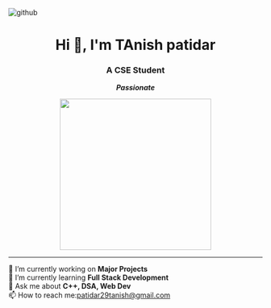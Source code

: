 ![github](https://github.com/user-attachments/assets/49eae0d9-42f5-4770-a433-d9859ae0491f)<h1 align="center">Hi 👋, I'm TAnish patidar</h1>
<h3 align="center">A CSE Student</h3>

<p align="center">
  <b><i>Passionate</i></b>
</p>

<p align="center">
  <img src="https://user-images.githubusercontent.com/69011963/137184767-79a13ec7-1bb3-4341-a6da-3a149c9c159a.gif" width="300"/>
</p>

---

🔭 I’m currently working on **Major Projects**  
🌱 I’m currently learning **Full Stack Development**  
💬 Ask me about **C++, DSA, Web Dev**  
📫 How to reach me:patidar29tanish@gmail.com 
